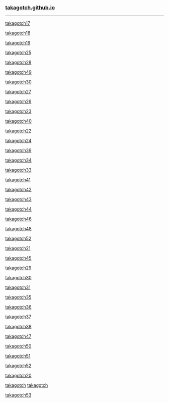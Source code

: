 ### [takagotch.github.io](https://takagotch.github.io/)
---
[takagotch17](https://takagotch.github.io/page17/)

[takagotch18](https://takagotch.github.io/page18/)

[takagotch19](https://takagotch.github.io/page19/)


[takagotch25](https://takagotch.github.io/page25/)


[takagotch28](https://takagotch.github.io/page28/)

[takagotch49](https://takagotch.github.io/page49/)

[takagotch30](https://takagotch.github.io/page30/)

[takagotch27](https://takagotch.github.io/page27/)

[takagotch26](https://takagotch.github.io/page26/)

[takagotch23](https://takagotch.github.io/page23/)

[takagotch40](https://takagotch.github.io/page40/)

[takagotch22](https://takagotch.github.io/page22/)

[takagotch24](https://takagotch.github.io/page24/)

[takagotch39](https://takagotch.github.io/page39/)

[takagotch34](https://takagotch.github.io/page34/)

[takagotch33](https://takagotch.github.io/page33/)

[takagotch41](https://takagotch.github.io/page41/)

[takagotch42](https://takagotch.github.io/page42/)



[takagotch43](https://takagotch.github.io/page43/)

[takagotch44](https://takagotch.github.io/page44/)

[takagotch46](https://takagotch.github.io/page46/)

[takagotch48](https://takagotch.github.io/page48/)

[takagotch52](https://takagotch.github.io/page52/)

[takagotch21](https://takagotch.github.io/page21/)

[takagotch45](https://takagotch.github.io/page45/)

[takagotch29](https://takagotch.github.io/page29/)


[takagotch30](https://takagotch.github.io/page30/)

[takagotch31](https://takagotch.github.io/page31/)

[takagotch35](https://takagotch.github.io/page35/)

[takagotch36](https://takagotch.github.io/page36/)


[takagotch37](https://takagotch.github.io/page37/)

[takagotch38](https://takagotch.github.io/page38/)

[takagotch47](https://takagotch.github.io/page47/)

[takagotch50](https://takagotch.github.io/page50/)

[takagotch51](https://takagotch.github.io/page51/)

[takagotch52](https://takagotch.github.io/page52/)

[takagotch20](https://takagotch.github.io/page20/)


[takagotch](https://takagotch.github.io/page/)
[takagotch](https://takagotch.github.io/page/)

[takagotch53](https://takagotch.github.io/page53/)





```
```

```
```

```
```


